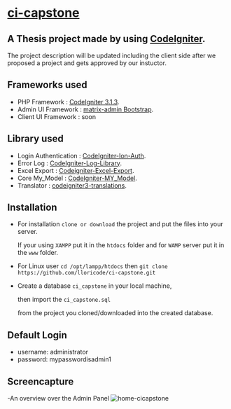 # [ci-capstone](http://ci-capstone.lloricmayugagarcia.com/)
## A Thesis project made by using [CodeIgniter](http://codeigniter.com).

The project description will be updated including the client side after we proposed a project and gets approved by our instuctor.

## Frameworks used

* PHP Framework        : [CodeIgniter 3.1.3](http://codeigniter.com).
* Admin UI Framework   : [matrix-admin Bootstrap](http://matrixadmin.themedesigner.in/).
* Client UI Framework  : soon

## Library used

* Login Authentication  : [CodeIgniter-Ion-Auth](https://github.com/benedmunds/CodeIgniter-Ion-Auth).
* Error Log             : [CodeIgniter-Log-Library](https://github.com/appleboy/CodeIgniter-Log-Library).
* Excel Export          : [Codeigniter-Excel-Export](https://github.com/jiji262/Codeigniter-Excel-Export).
* Core My_Model         : [CodeIgniter-MY_Model](https://github.com/avenirer/CodeIgniter-MY_Model).
* Translator            : [codeigniter3-translations](https://github.com/bcit-ci/codeigniter3-translations).

## Installation

- For installation ``clone or download`` the project and put the files into your server. 

	If your using ``XAMPP`` put it in the ``htdocs`` folder and for ``WAMP`` server put it in the ``www`` folder.

- For Linux user ``cd /opt/lampp/htdocs`` then ``git clone https://github.com/lloricode/ci-capstone.git``

- Create a database ``ci_capstone`` in your local machine, 

	then import the ``ci_capstone.sql`` 

	from the project you cloned/downloaded into the created database.

## Default Login

- username: administrator
- password: mypasswordisadmin1

## Screencapture
-An overview over the Admin Panel
![home-cicapstone](https://cloud.githubusercontent.com/assets/24410101/21073805/dd95c010-bf23-11e6-9a97-511a0bb52439.jpg)


 

